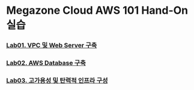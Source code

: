 # Megazone Cloud AWS 101 Hand-On 실습

### [Lab01. VPC 및 Web Server 구축](https://github.com/cloudjjang/mzc101lab/blob/main/lab01.vpc_and_Web_Server.md)

### [Lab02. AWS Database 구축](https://github.com/cloudjjang/mzc101lab/blob/main/lab02.Database_Create.md)

### [Lab03. 고가용성 및 탄력적 인프라 구성](https://github.com/cloudjjang/mzc101lab/blob/main/lab03.ha_and_elastic_infra.md)

